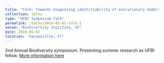 ```yaml
---
title: "Talk: Towards diagnosing identifiability of evolutionary models"
collection: talks
type: "UFBI Symposium Talk"
permalink: /talks/2014-03-01-talk-1
venue: "Biodiversity Institute, UF"
date: 2019-05-07
location: "Gainesville, Fl"
---
```


2nd Annual Biodiversity symposium. Presenting summer research  as UFBI fellow. 
[More information here](https://www.eventbrite.com/e/3rd-annual-collaborations-in-biodiversity-symposium-tickets-54616400123)
